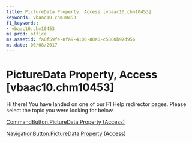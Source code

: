 ```yaml
---
title: PictureData Property, Access [vbaac10.chm10453]
keywords: vbaac10.chm10453
f1_keywords:
- vbaac10.chm10453
ms.prod: office
ms.assetid: fa0f59fe-8fa9-4106-80a0-c5800b97d956
ms.date: 06/08/2017
---
```



# PictureData Property, Access [vbaac10.chm10453]

Hi there! You have landed on one of our F1 Help redirector pages. Please select the topic you were looking for below.

[CommandButton.PictureData Property (Access)](http://msdn.microsoft.com/library/7208ecc7-c057-4ad0-c55e-15a7a710f0a4%28Office.15%29.aspx)

[NavigationButton.PictureData Property (Access)](http://msdn.microsoft.com/library/3154933c-0945-81b8-272b-3e37fa819b05%28Office.15%29.aspx)


